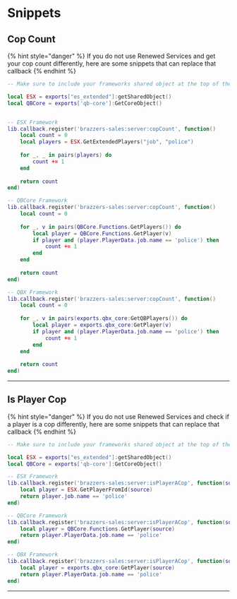 # Snippets

## Cop Count

{% hint style="danger" %}
If you do not use Renewed Services and get your cop count differently, here are some snippets that can replace that callback
{% endhint %}

```lua
-- Make sure to include your frameworks shared object at the top of the file

local ESX = exports["es_extended"]:getSharedObject()
local QBCore = exports['qb-core']:GetCoreObject()


-- ESX Framework
lib.callback.register('brazzers-sales:server:copCount', function()
    local count = 0
    local players = ESX.GetExtendedPlayers("job", "police")
    
    for _, _ in pairs(players) do
        count += 1
    end
    
    return count
end)

-- QBCore Framework
lib.callback.register('brazzers-sales:server:copCount', function()
    local count = 0
    
    for _, v in pairs(QBCore.Functions.GetPlayers()) do
        local player = QBCore.Functions.GetPlayer(v)
        if player and (player.PlayerData.job.name == 'police') then
            count += 1
        end
    end
    
    return count
end)

-- QBX Framework
lib.callback.register('brazzers-sales:server:copCount', function()
    local count = 0
    
    for _, v in pairs(exports.qbx_core:GetQBPlayers()) do
        local player = exports.qbx_core:GetPlayer(v)
        if player and (player.PlayerData.job.name == 'police') then
            count += 1
        end
    end
    
    return count
end)
```

***

## Is Player Cop

{% hint style="danger" %}
If you do not use Renewed Services and check if a player is a cop differently, here are some snippets that can replace that callback
{% endhint %}

```lua
-- Make sure to include your frameworks shared object at the top of the file

local ESX = exports["es_extended"]:getSharedObject()
local QBCore = exports['qb-core']:GetCoreObject()

-- ESX Framework
lib.callback.register('brazzers-sales:server:isPlayerACop', function(source)
    local player = ESX.GetPlayerFromId(source)
    return player.job.name == 'police'
end)

-- QBCore Framework
lib.callback.register('brazzers-sales:server:isPlayerACop', function(source)
    local player = QBCore.Functions.GetPlayer(source)
    return player.PlayerData.job.name == 'police'
end)

-- QBX Framework
lib.callback.register('brazzers-sales:server:isPlayerACop', function(source)
    local player = exports.qbx_core:GetPlayer(source)
    return player.PlayerData.job.name == 'police'
end)
```

***
